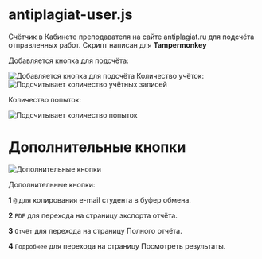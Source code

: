 # antiplagiat-user.js
Счётчик в Кабинете преподавателя на сайте antiplagiat.ru для подсчёта отправленных работ.
Скрипт написан для __Tampermonkey__

Добавляется кнопка для подсчёта:

<img src="https://i.imgur.com/bMAqWFu.jpg" alt="Добавляется кнопка для подсчёта" />
Количество учёток:

<img src="https://i.imgur.com/3buqDb6.jpg" alt="Подсчитывает количество учётных записей" />

Количество попыток: 

<img src="https://i.imgur.com/vWn96sj.jpg" alt="Подсчитывает количество попыток" />

# Дополнительные кнопки
<img src="https://i.imgur.com/HVpCaLD.png" alt="Дополнительные кнопки" />

Дополнительные кнопки:

__1__ `@` для копирования e-mail студента в буфер обмена.

__2__ `PDF` для перехода на страницу экспорта отчёта.

__3__ `Отчёт` для перехода на страницу Полного отчёта.

__4__ `Подробнее` для перехода на страницу Посмотреть результаты.
